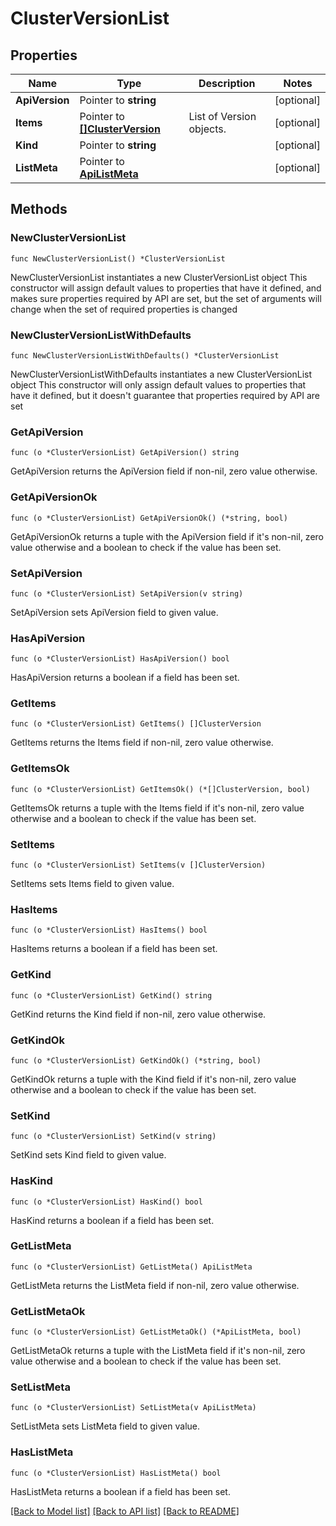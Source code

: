# ClusterVersionList

## Properties

Name | Type | Description | Notes
------------ | ------------- | ------------- | -------------
**ApiVersion** | Pointer to **string** |  | [optional] 
**Items** | Pointer to [**[]ClusterVersion**](ClusterVersion.md) | List of Version objects. | [optional] 
**Kind** | Pointer to **string** |  | [optional] 
**ListMeta** | Pointer to [**ApiListMeta**](apiListMeta.md) |  | [optional] 

## Methods

### NewClusterVersionList

`func NewClusterVersionList() *ClusterVersionList`

NewClusterVersionList instantiates a new ClusterVersionList object
This constructor will assign default values to properties that have it defined,
and makes sure properties required by API are set, but the set of arguments
will change when the set of required properties is changed

### NewClusterVersionListWithDefaults

`func NewClusterVersionListWithDefaults() *ClusterVersionList`

NewClusterVersionListWithDefaults instantiates a new ClusterVersionList object
This constructor will only assign default values to properties that have it defined,
but it doesn't guarantee that properties required by API are set

### GetApiVersion

`func (o *ClusterVersionList) GetApiVersion() string`

GetApiVersion returns the ApiVersion field if non-nil, zero value otherwise.

### GetApiVersionOk

`func (o *ClusterVersionList) GetApiVersionOk() (*string, bool)`

GetApiVersionOk returns a tuple with the ApiVersion field if it's non-nil, zero value otherwise
and a boolean to check if the value has been set.

### SetApiVersion

`func (o *ClusterVersionList) SetApiVersion(v string)`

SetApiVersion sets ApiVersion field to given value.

### HasApiVersion

`func (o *ClusterVersionList) HasApiVersion() bool`

HasApiVersion returns a boolean if a field has been set.

### GetItems

`func (o *ClusterVersionList) GetItems() []ClusterVersion`

GetItems returns the Items field if non-nil, zero value otherwise.

### GetItemsOk

`func (o *ClusterVersionList) GetItemsOk() (*[]ClusterVersion, bool)`

GetItemsOk returns a tuple with the Items field if it's non-nil, zero value otherwise
and a boolean to check if the value has been set.

### SetItems

`func (o *ClusterVersionList) SetItems(v []ClusterVersion)`

SetItems sets Items field to given value.

### HasItems

`func (o *ClusterVersionList) HasItems() bool`

HasItems returns a boolean if a field has been set.

### GetKind

`func (o *ClusterVersionList) GetKind() string`

GetKind returns the Kind field if non-nil, zero value otherwise.

### GetKindOk

`func (o *ClusterVersionList) GetKindOk() (*string, bool)`

GetKindOk returns a tuple with the Kind field if it's non-nil, zero value otherwise
and a boolean to check if the value has been set.

### SetKind

`func (o *ClusterVersionList) SetKind(v string)`

SetKind sets Kind field to given value.

### HasKind

`func (o *ClusterVersionList) HasKind() bool`

HasKind returns a boolean if a field has been set.

### GetListMeta

`func (o *ClusterVersionList) GetListMeta() ApiListMeta`

GetListMeta returns the ListMeta field if non-nil, zero value otherwise.

### GetListMetaOk

`func (o *ClusterVersionList) GetListMetaOk() (*ApiListMeta, bool)`

GetListMetaOk returns a tuple with the ListMeta field if it's non-nil, zero value otherwise
and a boolean to check if the value has been set.

### SetListMeta

`func (o *ClusterVersionList) SetListMeta(v ApiListMeta)`

SetListMeta sets ListMeta field to given value.

### HasListMeta

`func (o *ClusterVersionList) HasListMeta() bool`

HasListMeta returns a boolean if a field has been set.


[[Back to Model list]](../README.md#documentation-for-models) [[Back to API list]](../README.md#documentation-for-api-endpoints) [[Back to README]](../README.md)


